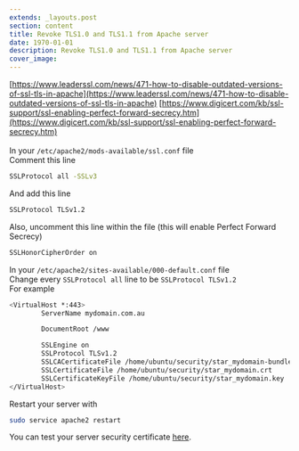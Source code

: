 ```yaml
---
extends: _layouts.post
section: content
title: Revoke TLS1.0 and TLS1.1 from Apache server
date: 1970-01-01
description: Revoke TLS1.0 and TLS1.1 from Apache server
cover_image: 
---
```


[https://www.leaderssl.com/news/471-how-to-disable-outdated-versions-of-ssl-tls-in-apache](https://www.leaderssl.com/news/471-how-to-disable-outdated-versions-of-ssl-tls-in-apache)
[https://www.digicert.com/kb/ssl-support/ssl-enabling-perfect-forward-secrecy.htm](https://www.digicert.com/kb/ssl-support/ssl-enabling-perfect-forward-secrecy.htm)
<br><br>
In your `/etc/apache2/mods-available/ssl.conf` file <br>
Comment this line 
```bash
SSLProtocol all -SSLv3
```
And add this line 
```bash
SSLProtocol TLSv1.2
```
Also, uncomment this line within the file (this will enable Perfect Forward Secrecy)
```bash
SSLHonorCipherOrder on
```
In your `/etc/apache2/sites-available/000-default.conf` file <br>
Change every `SSLProtocol all` line to be `SSLProtocol TLSv1.2` <br>
For example
```bash
<VirtualHost *:443>
        ServerName mydomain.com.au

        DocumentRoot /www

        SSLEngine on
        SSLProtocol TLSv1.2
        SSLCACertificateFile /home/ubuntu/security/star_mydomain-bundle.crt
        SSLCertificateFile /home/ubuntu/security/star_mydomain.crt
        SSLCertificateKeyFile /home/ubuntu/security/star_mydomain.key
</VirtualHost>
```
Restart your server with
```bash
sudo service apache2 restart
```

You can test your server security certificate [here](https://www.ssllabs.com/ssltest/analyze). 
